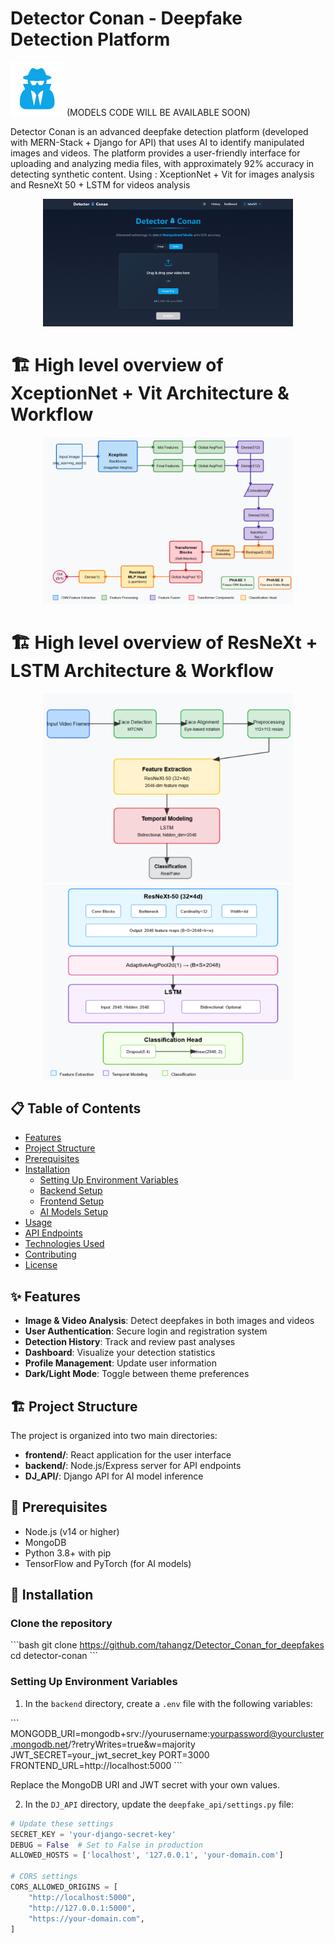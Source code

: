 # Detector Conan - Deepfake Detection Platform

![Detector Conan Logo](frontend/public/favicon.svg)  (MODELS CODE WILL BE AVAILABLE SOON)


Detector Conan is an advanced deepfake detection platform (developed with MERN-Stack + Django for API) that uses AI to identify manipulated images and videos. The platform provides a user-friendly interface for uploading and analyzing media files, with approximately 92% accuracy in detecting synthetic content.
Using : XceptionNet + Vit for images analysis and ResneXt 50 + LSTM for videos analysis 


<p align="center">
  <img src="Screenshot 2025-05-05 014534.png" alt="Sample Gesture" width="400"/>
</p>

# 🏗️ High level overview of XceptionNet + Vit Architecture & Workflow
<p align="center">
  <img src="Screenshot 2025-05-05 013244.png" alt="Sample Gesture" width="400"/>
</p>

# 🏗️ High level overview of ResNeXt + LSTM Architecture & Workflow
<p align="center">
  <img src="Screenshot 2025-05-05 013331.png" alt="Sample Gesture" width="400"/>
  <img src="Screenshot 2025-05-05 013347.png" alt="Sample Gesture" width="400"/>
</p>


## 📋 Table of Contents

- [Features](#features)
- [Project Structure](#project-structure)
- [Prerequisites](#prerequisites)
- [Installation](#installation)
  - [Setting Up Environment Variables](#setting-up-environment-variables)
  - [Backend Setup](#backend-setup)
  - [Frontend Setup](#frontend-setup)
  - [AI Models Setup](#ai-models-setup)
- [Usage](#usage)
- [API Endpoints](#api-endpoints)
- [Technologies Used](#technologies-used)
- [Contributing](#contributing)
- [License](#license)

## ✨ Features

- **Image & Video Analysis**: Detect deepfakes in both images and videos
- **User Authentication**: Secure login and registration system
- **Detection History**: Track and review past analyses
- **Dashboard**: Visualize your detection statistics
- **Profile Management**: Update user information
- **Dark/Light Mode**: Toggle between theme preferences

## 🏗️ Project Structure

The project is organized into two main directories:

- **frontend/**: React application for the user interface
- **backend/**: Node.js/Express server for API endpoints
- **DJ_API/**: Django API for AI model inference

## 🔧 Prerequisites

- Node.js (v14 or higher)
- MongoDB
- Python 3.8+ with pip
- TensorFlow and PyTorch (for AI models)

## 🚀 Installation

### Clone the repository

\`\`\`bash
git clone https://github.com/tahangz/Detector_Conan_for_deepfakes
cd detector-conan
\`\`\`

### Setting Up Environment Variables

1. In the `backend` directory, create a `.env` file with the following variables:

\`\`\`
MONGODB_URI=mongodb+srv://yourusername:yourpassword@yourcluster.mongodb.net/?retryWrites=true&w=majority
JWT_SECRET=your_jwt_secret_key
PORT=3000
FRONTEND_URL=http://localhost:5000
\`\`\`

Replace the MongoDB URI and JWT secret with your own values.

2. In the `DJ_API` directory, update the `deepfake_api/settings.py` file:

```python
# Update these settings
SECRET_KEY = 'your-django-secret-key'
DEBUG = False  # Set to False in production
ALLOWED_HOSTS = ['localhost', '127.0.0.1', 'your-domain.com']

# CORS settings
CORS_ALLOWED_ORIGINS = [
    "http://localhost:5000",
    "http://127.0.0.1:5000",
    "https://your-domain.com",
]
